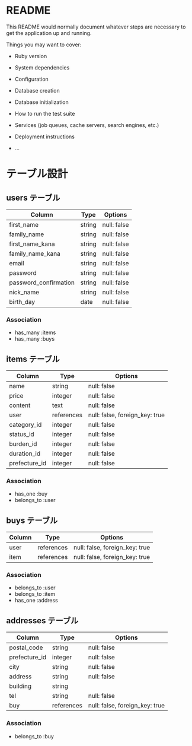 # README

This README would normally document whatever steps are necessary to get the
application up and running.

Things you may want to cover:

* Ruby version

* System dependencies

* Configuration

* Database creation

* Database initialization

* How to run the test suite

* Services (job queues, cache servers, search engines, etc.)

* Deployment instructions

* ...

#  テーブル設計

## users テーブル

| Column                | Type     | Options               |
| --------------------- | -------- | --------------------- |
| first_name            | string   | null: false           |
| family_name           | string   | null: false           |
| first_name_kana       | string   | null: false           |
| family_name_kana      | string   | null: false           |
| email                 | string   | null: false           |
| password              | string   | null: false           |
| password_confirmation | string   | null: false           |
| nick_name             | string   | null: false           |
| birth_day             | date     | null: false           |

### Association

- has_many :items
- has_many :buys

## items テーブル

| Column       | Type      | Options                        |
| -------------| --------- | ------------------------------ |
| name         | string    | null: false                    |
| price        | integer   | null: false                    |
| content      | text      | null: false                    |
| user         | references| null: false, foreign_key: true |
| category_id  | integer   | null: false                    |
| status_id    | integer   | null: false                    |
| burden_id    | integer   | null: false                    |
| duration_id  | integer   | null: false                    |
| prefecture_id| integer   | null: false                    |

### Association

- has_one :buy
- belongs_to :user

## buys テーブル

| Column    | Type      | Options                        |
| --------- | --------- | ------------------------------ |
| user      | references| null: false, foreign_key: true |
| item      | references| null: false, foreign_key: true |

### Association

- belongs_to :user
- belongs_to :item
- has_one :address

## addresses テーブル

| Column        | Type      | Options                        |
| ------------- | --------- | ------------------------------ |
| postal_code   | string    | null: false                    |
| prefecture_id | integer   | null: false                    |
| city          | string    | null: false                    |
| address       | string    | null: false                    |
| building      | string    |                                |
| tel           | string    | null: false                    |
| buy           | references| null: false, foreign_key: true |

### Association

- belongs_to :buy